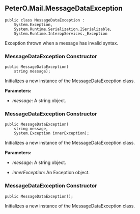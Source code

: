 ## PeterO.Mail.MessageDataException

    public class MessageDataException :
        System.Exception,
        System.Runtime.Serialization.ISerializable,
        System.Runtime.InteropServices._Exception

Exception thrown when a message has invalid syntax.

### MessageDataException Constructor

    public MessageDataException(
        string message);

Initializes a new instance of the MessageDataException class.

<b>Parameters:</b>

 * <i>message</i>: A string object.

### MessageDataException Constructor

    public MessageDataException(
        string message,
        System.Exception innerException);

Initializes a new instance of the MessageDataException class.

<b>Parameters:</b>

 * <i>message</i>: A string object.

 * <i>innerException</i>: An Exception object.

### MessageDataException Constructor

    public MessageDataException();

Initializes a new instance of the MessageDataException class.
